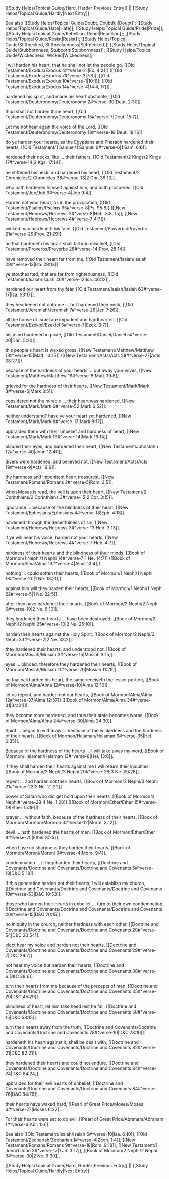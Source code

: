[[Study Helps/Topical Guide/Hard, Harder|Previous Entry]]  ||  [[Study Helps/Topical Guide/Hardly|Next Entry]]

 See also [[Study Helps/Topical Guide/Doubt, Doubtful|Doubt]]; [[Study Helps/Topical Guide/Hate|Hate]]; [[Study Helps/Topical Guide/Pride|Pride]]; [[Study Helps/Topical Guide/Rebellion, Rebel|Rebellion]]; [[Study Helps/Topical Guide/Resist|Resist]]; [[Study Helps/Topical Guide/Stiffnecked, Stiffneckedness|Stiffnecked]]; [[Study Helps/Topical Guide/Stubbornness, Stubborn|Stubbornness]]; [[Study Helps/Topical Guide/Wickedness, Wicked|Wickedness]]

 I will harden his heart, that he shall not let the people go, [[Old Testament/Exodus/Exodus 4#^verse-21|Ex. 4:21]] ([[Old Testament/Exodus/Exodus 7#^verse-3|7:3]]; [[Old Testament/Exodus/Exodus 10#^verse-1|10:1]]; [[Old Testament/Exodus/Exodus 14#^verse-4|14:4, 17]]).

 hardened his spirit, and made his heart obstinate, [[Old Testament/Deuteronomy/Deuteronomy 2#^verse-30|Deut. 2:30]].

 thou shalt not harden thine heart, [[Old Testament/Deuteronomy/Deuteronomy 15#^verse-7|Deut. 15:7]].

 Let me not hear again the voice of the Lord, [[Old Testament/Deuteronomy/Deuteronomy 18#^verse-16|Deut. 18:16]].

 do ye harden your hearts, as the Egyptians and Pharaoh hardened their hearts, [[Old Testament/1 Samuel/1 Samuel 6#^verse-6|1 Sam. 6:6]].

 hardened their necks, like ... their fathers, [[Old Testament/2 Kings/2 Kings 17#^verse-14|2 Kgs. 17:14]].

 he stiffened his neck, and hardened his heart, [[Old Testament/2 Chronicles/2 Chronicles 36#^verse-13|2 Chr. 36:13]].

 who hath hardened himself against him, and hath prospered, [[Old Testament/Job/Job 9#^verse-4|Job 9:4]].

 Harden not your heart, as in the provocation, [[Old Testament/Psalms/Psalms 95#^verse-8|Ps. 95:8]] ([[New Testament/Hebrews/Hebrews 3#^verse-8|Heb. 3:8, 15]]; [[New Testament/Hebrews/Hebrews 4#^verse-7|4:7]]).

 wicked man hardeneth his face, [[Old Testament/Proverbs/Proverbs 21#^verse-29|Prov. 21:29]].

 he that hardeneth his heart shall fall into mischief, [[Old Testament/Proverbs/Proverbs 28#^verse-14|Prov. 28:14]].

 have removed their heart far from me, [[Old Testament/Isaiah/Isaiah 29#^verse-13|Isa. 29:13]].

 ye stouthearted, that are far from righteousness, [[Old Testament/Isaiah/Isaiah 46#^verse-12|Isa. 46:12]].

 hardened our heart from thy fear, [[Old Testament/Isaiah/Isaiah 63#^verse-17|Isa. 63:17]].

 they hearkened not unto me ... but hardened their neck, [[Old Testament/Jeremiah/Jeremiah 7#^verse-26|Jer. 7:26]].

 all the house of Israel are impudent and hardhearted, [[Old Testament/Ezekiel/Ezekiel 3#^verse-7|Ezek. 3:7]].

 his mind hardened in pride, [[Old Testament/Daniel/Daniel 5#^verse-20|Dan. 5:20]].

 this people's heart is waxed gross, [[New Testament/Matthew/Matthew 13#^verse-15|Matt. 13:15]] ([[New Testament/Acts/Acts 28#^verse-27|Acts 28:27]]).

 because of the hardness of your hearts ... put away your wives, [[New Testament/Matthew/Matthew 19#^verse-8|Matt. 19:8]].

 grieved for the hardness of their hearts, [[New Testament/Mark/Mark 3#^verse-5|Mark 3:5]].

 considered not the miracle ... their heart was hardened, [[New Testament/Mark/Mark 6#^verse-52|Mark 6:52]].

 neither understand? have ye your heart yet hardened, [[New Testament/Mark/Mark 8#^verse-17|Mark 8:17]].

 upbraided them with their unbelief and hardness of heart, [[New Testament/Mark/Mark 16#^verse-14|Mark 16:14]].

 blinded their eyes, and hardened their heart, [[New Testament/John/John 12#^verse-40|John 12:40]].

 divers were hardened, and believed not, [[New Testament/Acts/Acts 19#^verse-9|Acts 19:9]].

 thy hardness and impenitent heart treasurest, [[New Testament/Romans/Romans 2#^verse-5|Rom. 2:5]].

 when Moses is read, the veil is upon their heart, [[New Testament/2 Corinthians/2 Corinthians 3#^verse-15|2 Cor. 3:15]].

 ignorance ... because of the blindness of their heart, [[New Testament/Ephesians/Ephesians 4#^verse-18|Eph. 4:18]].

 hardened through the deceitfulness of sin, [[New Testament/Hebrews/Hebrews 3#^verse-13|Heb. 3:13]].

 if ye will hear his voice, harden not your hearts, [[New Testament/Hebrews/Hebrews 4#^verse-7|Heb. 4:7]].

 hardness of their hearts and the blindness of their minds, [[Book of Mormon/1 Nephi/1 Nephi 14#^verse-7|1 Ne. 14:7]] ([[Book of Mormon/Alma/Alma 13#^verse-4|Alma 13:4]]).

 nothing ... could soften their hearts, [[Book of Mormon/1 Nephi/1 Nephi 18#^verse-20|1 Ne. 18:20]].

 against him will they harden their hearts, [[Book of Mormon/1 Nephi/1 Nephi 22#^verse-5|1 Ne. 22:5]].

 after they have hardened their hearts, [[Book of Mormon/2 Nephi/2 Nephi 6#^verse-10|2 Ne. 6:10]].

 they hardened their hearts ... have been destroyed, [[Book of Mormon/2 Nephi/2 Nephi 25#^verse-10|2 Ne. 25:10]].

 harden their hearts against the Holy Spirit, [[Book of Mormon/2 Nephi/2 Nephi 33#^verse-2|2 Ne. 33:2]].

 they hardened their hearts, and understood not, [[Book of Mormon/Mosiah/Mosiah 3#^verse-15|Mosiah 3:15]].

 eyes ... blinded; therefore they hardened their hearts, [[Book of Mormon/Mosiah/Mosiah 11#^verse-29|Mosiah 11:29]].

 he that will harden his heart, the same receiveth the lesser portion, [[Book of Mormon/Alma/Alma 12#^verse-10|Alma 12:10]].

 let us repent, and harden not our hearts, [[Book of Mormon/Alma/Alma 12#^verse-37|Alma 12:37]] ([[Book of Mormon/Alma/Alma 34#^verse-31|34:31]]).

 they become more hardened, and thus their state becomes worse, [[Book of Mormon/Alma/Alma 24#^verse-30|Alma 24:30]].

 Spirit ... began to withdraw ... because of the wickedness and the hardness of their hearts, [[Book of Mormon/Helaman/Helaman 6#^verse-35|Hel. 6:35]].

 Because of the hardness of the hearts ... I will take away my word, [[Book of Mormon/Helaman/Helaman 13#^verse-8|Hel. 13:8]].

 if they shall harden their hearts against me I will return their iniquities, [[Book of Mormon/3 Nephi/3 Nephi 20#^verse-28|3 Ne. 20:28]].

 repent ... and harden not their hearts, [[Book of Mormon/3 Nephi/3 Nephi 21#^verse-22|3 Ne. 21:22]].

 power of Satan who did get hold upon their hearts, [[Book of Mormon/4 Nephi#^verse-28|4 Ne. 1:28]] ([[Book of Mormon/Ether/Ether 15#^verse-19|Ether 15:19]]).

 prayer ... without faith, because of the hardness of their hearts, [[Book of Mormon/Mormon/Mormon 3#^verse-12|Morm. 3:12]].

 devil ... hath hardened the hearts of men, [[Book of Mormon/Ether/Ether 8#^verse-25|Ether 8:25]].

 when I use no sharpness they harden their hearts, [[Book of Mormon/Moroni/Moroni 9#^verse-4|Moro. 9:4]].

 condemnation ... if they harden their hearts, [[Doctrine and Covenants/Doctrine and Covenants/Doctrine and Covenants 5#^verse-18|D&C 5:18]].

 If this generation harden not their hearts, I will establish my church, [[Doctrine and Covenants/Doctrine and Covenants/Doctrine and Covenants 10#^verse-53|D&C 10:53]].

 those who harden their hearts in unbelief ... turn to their own condemnation, [[Doctrine and Covenants/Doctrine and Covenants/Doctrine and Covenants 20#^verse-15|D&C 20:15]].

 no iniquity in the church, neither hardness with each other, [[Doctrine and Covenants/Doctrine and Covenants/Doctrine and Covenants 20#^verse-54|D&C 20:54]].

 elect hear my voice and harden not their hearts, [[Doctrine and Covenants/Doctrine and Covenants/Doctrine and Covenants 29#^verse-7|D&C 29:7]].

 not hear my voice but harden their hearts, [[Doctrine and Covenants/Doctrine and Covenants/Doctrine and Covenants 38#^verse-6|D&C 38:6]].

 turn their hearts from me because of the precepts of men, [[Doctrine and Covenants/Doctrine and Covenants/Doctrine and Covenants 45#^verse-29|D&C 45:29]].

 blindness of heart, let him take heed lest he fall, [[Doctrine and Covenants/Doctrine and Covenants/Doctrine and Covenants 58#^verse-15|D&C 58:15]].

 turn their hearts away from the truth, [[Doctrine and Covenants/Doctrine and Covenants/Doctrine and Covenants 78#^verse-10|D&C 78:10]].

 hardeneth his heart against it, shall be dealt with, [[Doctrine and Covenants/Doctrine and Covenants/Doctrine and Covenants 82#^verse-21|D&C 82:21]].

 they hardened their hearts and could not endure, [[Doctrine and Covenants/Doctrine and Covenants/Doctrine and Covenants 84#^verse-24|D&C 84:24]].

 upbraided for their evil hearts of unbelief, [[Doctrine and Covenants/Doctrine and Covenants/Doctrine and Covenants 84#^verse-76|D&C 84:76]].

 their hearts have waxed hard, [[Pearl of Great Price/Moses/Moses 6#^verse-27|Moses 6:27]].

 For their hearts were set to do evil, [[Pearl of Great Price/Abraham/Abraham 1#^verse-6|Abr. 1:6]].

 See also [[Old Testament/Isaiah/Isaiah 6#^verse-10|Isa. 6:10]]; [[Old Testament/Zechariah/Zechariah 1#^verse-4|Zech. 1:4]]; [[New Testament/Romans/Romans 9#^verse-18|Rom. 9:18]]; [[New Testament/1 John/1 John 3#^verse-17|1 Jn. 3:17]]; [[Book of Mormon/2 Nephi/2 Nephi 9#^verse-30|2 Ne. 9:30]].

[[Study Helps/Topical Guide/Hard, Harder|Previous Entry]]  ||  [[Study Helps/Topical Guide/Hardly|Next Entry]]